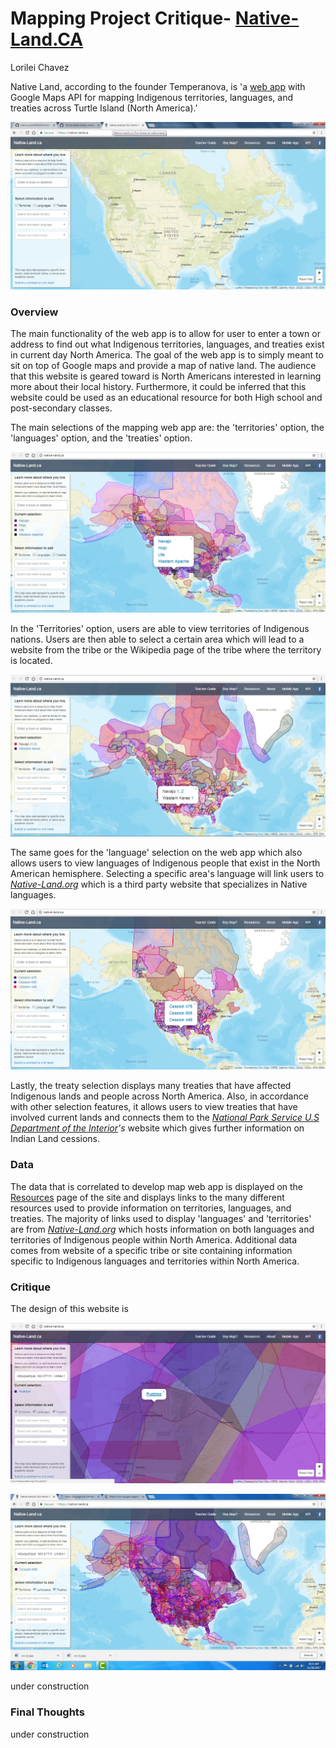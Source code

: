 # Mapping Project Critique- [Native-Land.CA ](https://native-land.ca/)

Lorilei Chavez
 
Native Land, according to the founder Temperanova, is 'a [web app](https://github.com/tempranova/Native-Land/blob/master/README.md) with Google Maps API for mapping Indigenous territories, languages, and treaties across Turtle Island (North America).'

 ![native-land.ca Home Page](images/native-land6.png "native-land.ca Home Page")
 
 ### Overview
 
The main functionality of the web app is to allow for user to enter a town or address to find out what Indigenous territories, languages, and treaties exist in current day North America. The goal of the web app is to simply meant to sit on top of Google maps and provide a map of native land. The audience that this website is geared toward is North Americans interested in learning more about their local history. Furthermore, it could be inferred that this website could be used as an educational resource for both High school and post-secondary classes.

The main selections of the mapping web app are: the 'territories' option, the 'languages' option, and the 'treaties' option. 

![Territories](images/native-land2.png "Indigenous Territories of North America")

In the 'Territories' option, users are able to view territories of Indigenous nations. Users are then able to select a certain area which will lead to a website from the tribe or the Wikipedia page of the tribe where the territory is located.
  
![Languages](images/native-land1.png "Launguages of North America")

The same goes for the 'language' selection on the web app which also allows users to view languages of Indigenous people that exist in the North American hemisphere. Selecting a specific area's language will link users to *[Native-Land.org](http://www.native-languages.org/)* which is a third party website that specializes in Native languages.

 ![Treaties](images/native-land3.png "Treaties with Indigenous people of Norht America") 
 
 Lastly, the treaty selection displays many treaties that have affected Indigenous lands and people across North America. Also, in accordance with other selection features, it allows users to view treaties that have involved current lands and connects them to the *[National Park Service U.S Department of the Interior](https://www.nps.gov/nagpra/ONLINEDB/Land_Cessions/INDEX.HTM)'s* website which gives further information on Indian Land cessions. 
 
 
 ### Data

The data that is correlated to develop map web app is displayed on the [Resources](https://native-land.ca/resources.html) page of the site and displays links to the many different resources used to provide information on territories, languages, and treaties. The majority of links used to display 'languages' and 'territories' are from *[Native-Land.org](http://www.native-languages.org/)* which hosts information on both languages and territories of Indigenous people within North America. Additional data comes from website of a specific tribe or site containing information specific to Indigenous languages and territories within North America. 

 
 

 ### Critique
 
 The design of this website is
 
 ![native-land.ca with all items selected](images/native-land5.png "native-land.ca with zoomed in to specific zip code in 'Albuquerque, NM'")
 
 
 
 ![native-land.ca with all items selected](images/native-landCA.png "native-land.ca with all selected treaties, territories, and Languages")

 
 under construction 
 
 ### Final Thoughts
 
 under construction 
 

 
